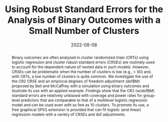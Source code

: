 ---
title: "Using Robust Standard Errors for the Analysis of Binary Outcomes with a Small Number of Clusters"
authors:
- FL Huang
- B Zhang
- X Li
date: "2022-08-08"
doi: "https://doi.org/10.1080/19345747.2022.2100301"

publication_types: ["2"]

publication: "*Journal of Research on Educational Effectiveness, 16*(2), 213-245"
abstract: Binary outcomes are often analyzed in cluster randomized trials (CRTs) using logistic regression and cluster robust standard errors (CRSEs) are routinely used to account for the dependent nature of nested data in such models. However, CRSEs can be problematic when the number of clusters is low (e.g., < 50) and, with CRTs, a low number of clusters is quite common. We investigate the use of the CR2 CRSE and an empirical degrees of freedom adjustment (dofBM) proposed by Bell and McCaffrey with a simulation using binary outcomes and illustrate its use with an applied example. Findings show that the CR2 (w/dofBM) standard errors are relatively unbiased with coverage and power rates for group-level predictors that are comparable to that of a multilevel logistic regression model and can be used even with as few as 10 clusters. To promote its use, a free graphical SPSS extension is provided that can fit logistic (and linear) regression models with a variety of CRSEs and dof adjustments.

---
